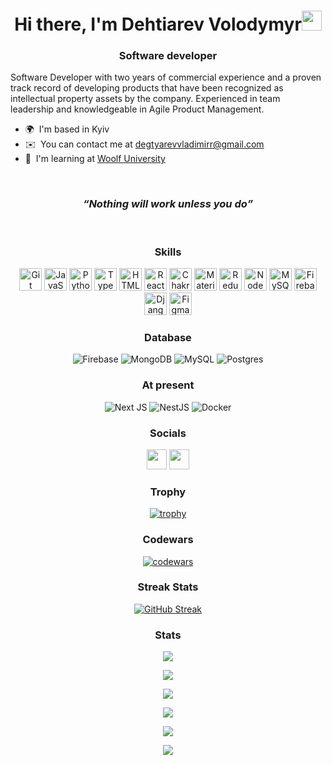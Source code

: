 <h1 align="center">Hi there, I'm Dehtiarev Volodymyr<img src="https://github.com/blackcater/blackcater/raw/main/images/Hi.gif" height="32"/></h1>
<h3 align="center">Software developer</h3>

Software Developer with two years of commercial experience and a proven track record of developing products that have been
recognized as intellectual property assets by the company. Experienced in team leadership and knowledgeable in Agile Product
Management.

<!-- ### Contacts -->

- 🌍  I'm based in Kyiv
- ✉️  You can contact me at [degtyarevvladimirr@gmail.com](mailto:degtyarevvladimirr@gmail.com)
- 🧠  I'm learning at [Woolf University](https://woolf.university/)
</br>
<h3 align="center"><u></u><i><q>Nothing will work unless you do</q></i></u></h3>
</br>
<div align="center">
<h3 align="center">Skills</h3>
<!-- ### Skills -->

<p align="center">
<a href="https://git-scm.com/" target="_blank" rel="noreferrer"><img src="https://raw.githubusercontent.com/danielcranney/readme-generator/main/public/icons/skills/git-colored.svg" width="36" height="36" alt="Git" /></a>
<a href="https://developer.mozilla.org/en-US/docs/Web/JavaScript" target="_blank" rel="noreferrer"><img src="https://raw.githubusercontent.com/danielcranney/readme-generator/main/public/icons/skills/javascript-colored.svg" width="36" height="36" alt="JavaScript" /></a>
<a href="https://www.python.org/" target="_blank" rel="noreferrer"><img src="https://raw.githubusercontent.com/danielcranney/readme-generator/main/public/icons/skills/python-colored.svg" width="36" height="36" alt="Python" /></a>
<a href="https://www.typescriptlang.org/" target="_blank" rel="noreferrer"><img src="https://raw.githubusercontent.com/danielcranney/readme-generator/main/public/icons/skills/typescript-colored.svg" width="36" height="36" alt="TypeScript" /></a>
<a href="https://developer.mozilla.org/en-US/docs/Glossary/HTML5" target="_blank" rel="noreferrer"><img src="https://raw.githubusercontent.com/danielcranney/readme-generator/main/public/icons/skills/html5-colored.svg" width="36" height="36" alt="HTML5" /></a>
<a href="https://reactjs.org/" target="_blank" rel="noreferrer"><img src="https://raw.githubusercontent.com/danielcranney/readme-generator/main/public/icons/skills/react-colored.svg" width="36" height="36" alt="React" /></a>
<a href="https://chakra-ui.com/" target="_blank" rel="noreferrer"><img src="https://raw.githubusercontent.com/danielcranney/readme-generator/main/public/icons/skills/chakra-colored.svg" width="36" height="36" alt="Chakra UI" /></a>
<a href="https://mui.com/" target="_blank" rel="noreferrer"><img src="https://raw.githubusercontent.com/danielcranney/readme-generator/main/public/icons/skills/materialui-colored.svg" width="36" height="36" alt="Material UI" /></a>
<a href="https://redux.js.org/" target="_blank" rel="noreferrer"><img src="https://raw.githubusercontent.com/danielcranney/readme-generator/main/public/icons/skills/redux-colored.svg" width="36" height="36" alt="Redux" /></a>
<a href="https://nodejs.org/en/" target="_blank" rel="noreferrer"><img src="https://raw.githubusercontent.com/danielcranney/readme-generator/main/public/icons/skills/nodejs-colored.svg" width="36" height="36" alt="NodeJS" /></a>
<a href="https://www.mysql.com/" target="_blank" rel="noreferrer"><img src="https://raw.githubusercontent.com/danielcranney/readme-generator/main/public/icons/skills/mysql-colored.svg" width="36" height="36" alt="MySQL" /></a>
<a href="https://firebase.google.com/" target="_blank" rel="noreferrer"><img src="https://raw.githubusercontent.com/danielcranney/readme-generator/main/public/icons/skills/firebase-colored.svg" width="36" height="36" alt="Firebase" /></a>
<a href="https://www.djangoproject.com/" target="_blank" rel="noreferrer"><img src="https://raw.githubusercontent.com/danielcranney/readme-generator/main/public/icons/skills/django-colored.svg" width="36" height="36" alt="Django" /></a>
<a href="https://www.figma.com/" target="_blank" rel="noreferrer"><img src="https://raw.githubusercontent.com/danielcranney/readme-generator/main/public/icons/skills/figma-colored.svg" width="36" height="36" alt="Figma" /></a>
</p>

<h3 align="center">Database</h3>
<!-- ### Database -->

![Firebase](https://img.shields.io/badge/firebase-a08021?style=for-the-badge&logo=firebase&logoColor=ffcd34)
![MongoDB](https://img.shields.io/badge/MongoDB-%234ea94b.svg?style=for-the-badge&logo=mongodb&logoColor=white)
![MySQL](https://img.shields.io/badge/mysql-4479A1.svg?style=for-the-badge&logo=mysql&logoColor=white)
![Postgres](https://img.shields.io/badge/postgres-%23316192.svg?style=for-the-badge&logo=postgresql&logoColor=white)

<h3 align="center">At present</h3>
<!-- ### At present -->

![Next JS](https://img.shields.io/badge/Next-black?style=for-the-badge&logo=next.js&logoColor=white)
![NestJS](https://img.shields.io/badge/nestjs-%23E0234E.svg?style=for-the-badge&logo=nestjs&logoColor=white)
![Docker](https://img.shields.io/badge/docker-%230db7ed.svg?style=for-the-badge&logo=docker&logoColor=white)

<h3 align="center">Socials</h3>
<!-- ### Socials -->

<p align="center"> <a href="https://www.github.com/VladimirDegt" target="_blank" rel="noreferrer"><img src="https://raw.githubusercontent.com/danielcranney/readme-generator/main/public/icons/socials/github.svg" width="32" height="32" /></a> <a href="https://www.linkedin.com/in/volodymyr-dehtiarev/" target="_blank" rel="noreferrer"><img src="https://raw.githubusercontent.com/danielcranney/readme-generator/main/public/icons/socials/linkedin.svg" width="32" height="32" /></a></p>

<h3 align="center">Trophy</h3>
<!-- ### Trophy -->

[![trophy](https://github-profile-trophy.vercel.app/?username=VladimirDegt&theme=onedark)](https://github.com/ryo-ma/github-profile-trophy)

<h3 align="center">Codewars</h3>

[![codewars](https://www.codewars.com/users/VladimirDegt/badges/small)](https://www.codewars.com/users/username)   

<h3 align="center">Streak Stats</h3>

[![GitHub Streak](https://github-readme-streak-stats.herokuapp.com/?user=VladimirDegt&theme=algolia)](https://git.io/streak-stats)

<h3 align="center">Stats</h3>

![](https://github-profile-summary-cards.vercel.app/api/cards/profile-details?username=VladimirDegt&theme=solarized_dark)

![](http://github-profile-summary-cards.vercel.app/api/cards/repos-per-language?username=VladimirDegt&theme=solarized_dark)

![](https://github-profile-summary-cards.vercel.app/api/cards/most-commit-language?username=VladimirDegt&theme=solarized_dark)

![](https://github-profile-summary-cards.vercel.app/api/cards/stats?username=VladimirDegt&theme=solarized_dark)

![](https://github-profile-summary-cards.vercel.app/api/cards/productive-time?username=VladimirDegt&theme=solarized_dark)

![](https://komarev.com/ghpvc/?username=VladimirDegt)
</div>
